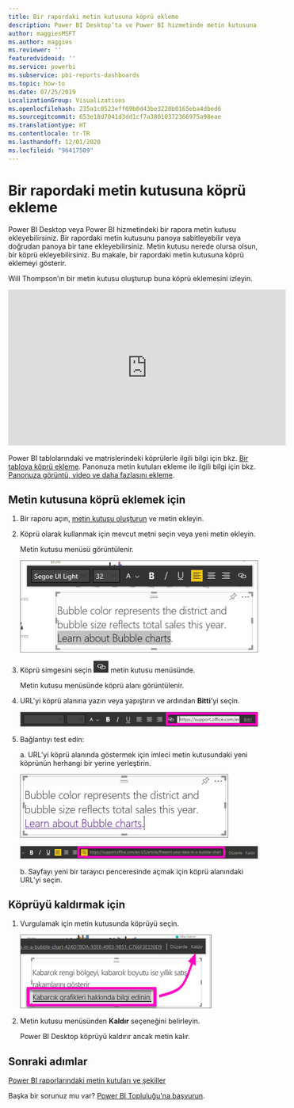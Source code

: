 ```yaml
---
title: Bir rapordaki metin kutusuna köprü ekleme
description: Power BI Desktop’ta ve Power BI hizmetinde metin kutusuna köprü ekleme
author: maggiesMSFT
ms.author: maggies
ms.reviewer: ''
featuredvideoid: ''
ms.service: powerbi
ms.subservice: pbi-reports-dashboards
ms.topic: how-to
ms.date: 07/25/2019
LocalizationGroup: Visualizations
ms.openlocfilehash: 235a1c0523eff09b0d43be3220b0165eba4dbed6
ms.sourcegitcommit: 653e18d7041d3dd1cf7a38010372366975a98eae
ms.translationtype: HT
ms.contentlocale: tr-TR
ms.lasthandoff: 12/01/2020
ms.locfileid: "96417509"
---
```

# <a name="add-a-hyperlink-to-a-text-box-in-a-report"></a>Bir rapordaki metin kutusuna köprü ekleme
Power BI Desktop veya Power BI hizmetindeki bir rapora metin kutusu ekleyebilirsiniz. Bir rapordaki metin kutusunu panoya sabitleyebilir veya doğrudan panoya bir tane ekleyebilirsiniz. Metin kutusu nerede olursa olsun, bir köprü ekleyebilirsiniz. Bu makale, bir rapordaki metin kutusuna köprü eklemeyi gösterir. 


Will Thompson’ın bir metin kutusu oluşturup buna köprü eklemesini izleyin. 

<iframe width="560" height="315" src="https://www.youtube.com/embed/_3q6VEBhGew#t=0m55s" frameborder="0" allowfullscreen></iframe>

Power BI tablolarındaki ve matrislerindeki köprülerle ilgili bilgi için bkz. [Bir tabloya köprü ekleme](power-bi-hyperlinks-in-tables.md). Panonuza metin kutuları ekleme ile ilgili bilgi için bkz. [Panonuza görüntü, video ve daha fazlasını ekleme](service-dashboard-add-widget.md). 

## <a name="to-add-a-hyperlink-to-a-text-box"></a>Metin kutusuna köprü eklemek için
1. Bir raporu açın, [metin kutusu oluşturun](power-bi-reports-add-text-and-shapes.md) ve metin ekleyin. 
2. Köprü olarak kullanmak için mevcut metni seçin veya yeni metin ekleyin. 

   Metin kutusu menüsü görüntülenir.
   
   ![Metin kutusundaki metni seçin](media/service-add-hyperlink-to-text-box/power-bi-hyperlink-new.png)
3. Köprü simgesini seçin ![Köprü simgesi](media/service-add-hyperlink-to-text-box/power-bi-hyperlink-icon.png) metin kutusu menüsünde.

   Metin kutusu menüsünde köprü alanı görüntülenir.

4. URL'yi köprü alanına yazın veya yapıştırın ve ardından **Bitti**'yi seçin.
   
   ![URL'yi köprü alanına yazın veya yapıştırın](media/service-add-hyperlink-to-text-box/power-bi-add-link.png)
5. Bağlantıyı test edin:  

   a. URL’yi köprü alanında göstermek için imleci metin kutusundaki yeni köprünün herhangi bir yerine yerleştirin.  
     
      ![Metin kutusundaki köprü](media/service-add-hyperlink-to-text-box/power-bi-test-link.png)
   
      ![Köprü alanındaki URL](media/service-add-hyperlink-to-text-box/power-bi-hyperlink-edit.png)

   b. Sayfayı yeni bir tarayıcı penceresinde açmak için köprü alanındaki URL’yi seçin.

## <a name="to-remove-the-hyperlink"></a>Köprüyü kaldırmak için
1. Vurgulamak için metin kutusunda köprüyü seçin.
   
     ![Köprüyü kaldırma](media/service-add-hyperlink-to-text-box/power-bi-hyperlink-remove.png)
2. Metin kutusu menüsünden **Kaldır** seçeneğini belirleyin. 

   Power BI Desktop köprüyü kaldırır ancak metin kalır.

## <a name="next-steps"></a>Sonraki adımlar
[Power BI raporlarındaki metin kutuları ve şekiller](power-bi-reports-add-text-and-shapes.md)

Başka bir sorunuz mu var? [Power BI Topluluğu'na başvurun](https://community.powerbi.com/).

